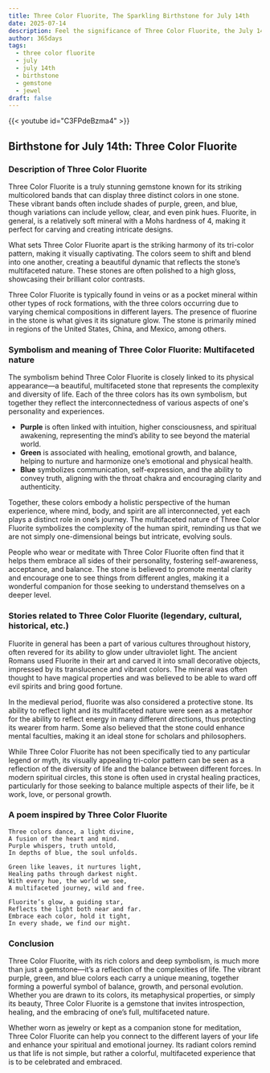 ```yaml
---
title: Three Color Fluorite, The Sparkling Birthstone for July 14th
date: 2025-07-14
description: Feel the significance of Three Color Fluorite, the July 14th birthstone symbolizing Multifaceted nature. Let its beauty and meaning brighten your day.
author: 365days
tags:
  - three color fluorite
  - july
  - july 14th
  - birthstone
  - gemstone
  - jewel
draft: false
---
```


{{< youtube id="C3FPdeBzma4" >}}

## Birthstone for July 14th: Three Color Fluorite

### Description of Three Color Fluorite

Three Color Fluorite is a truly stunning gemstone known for its striking multicolored bands that can display three distinct colors in one stone. These vibrant bands often include shades of purple, green, and blue, though variations can include yellow, clear, and even pink hues. Fluorite, in general, is a relatively soft mineral with a Mohs hardness of 4, making it perfect for carving and creating intricate designs.

What sets Three Color Fluorite apart is the striking harmony of its tri-color pattern, making it visually captivating. The colors seem to shift and blend into one another, creating a beautiful dynamic that reflects the stone’s multifaceted nature. These stones are often polished to a high gloss, showcasing their brilliant color contrasts.

Three Color Fluorite is typically found in veins or as a pocket mineral within other types of rock formations, with the three colors occurring due to varying chemical compositions in different layers. The presence of fluorine in the stone is what gives it its signature glow. The stone is primarily mined in regions of the United States, China, and Mexico, among others.

### Symbolism and meaning of Three Color Fluorite: Multifaceted nature

The symbolism behind Three Color Fluorite is closely linked to its physical appearance—a beautiful, multifaceted stone that represents the complexity and diversity of life. Each of the three colors has its own symbolism, but together they reflect the interconnectedness of various aspects of one's personality and experiences.

- **Purple** is often linked with intuition, higher consciousness, and spiritual awakening, representing the mind’s ability to see beyond the material world.
- **Green** is associated with healing, emotional growth, and balance, helping to nurture and harmonize one’s emotional and physical health.
- **Blue** symbolizes communication, self-expression, and the ability to convey truth, aligning with the throat chakra and encouraging clarity and authenticity.

Together, these colors embody a holistic perspective of the human experience, where mind, body, and spirit are all interconnected, yet each plays a distinct role in one’s journey. The multifaceted nature of Three Color Fluorite symbolizes the complexity of the human spirit, reminding us that we are not simply one-dimensional beings but intricate, evolving souls.

People who wear or meditate with Three Color Fluorite often find that it helps them embrace all sides of their personality, fostering self-awareness, acceptance, and balance. The stone is believed to promote mental clarity and encourage one to see things from different angles, making it a wonderful companion for those seeking to understand themselves on a deeper level.

### Stories related to Three Color Fluorite (legendary, cultural, historical, etc.)

Fluorite in general has been a part of various cultures throughout history, often revered for its ability to glow under ultraviolet light. The ancient Romans used Fluorite in their art and carved it into small decorative objects, impressed by its translucence and vibrant colors. The mineral was often thought to have magical properties and was believed to be able to ward off evil spirits and bring good fortune.

In the medieval period, fluorite was also considered a protective stone. Its ability to reflect light and its multifaceted nature were seen as a metaphor for the ability to reflect energy in many different directions, thus protecting its wearer from harm. Some also believed that the stone could enhance mental faculties, making it an ideal stone for scholars and philosophers.

While Three Color Fluorite has not been specifically tied to any particular legend or myth, its visually appealing tri-color pattern can be seen as a reflection of the diversity of life and the balance between different forces. In modern spiritual circles, this stone is often used in crystal healing practices, particularly for those seeking to balance multiple aspects of their life, be it work, love, or personal growth.

### A poem inspired by Three Color Fluorite

```
Three colors dance, a light divine,  
A fusion of the heart and mind.  
Purple whispers, truth untold,  
In depths of blue, the soul unfolds.

Green like leaves, it nurtures light,  
Healing paths through darkest night.  
With every hue, the world we see,  
A multifaceted journey, wild and free.

Fluorite’s glow, a guiding star,  
Reflects the light both near and far.  
Embrace each color, hold it tight,  
In every shade, we find our might.
```

### Conclusion

Three Color Fluorite, with its rich colors and deep symbolism, is much more than just a gemstone—it’s a reflection of the complexities of life. The vibrant purple, green, and blue colors each carry a unique meaning, together forming a powerful symbol of balance, growth, and personal evolution. Whether you are drawn to its colors, its metaphysical properties, or simply its beauty, Three Color Fluorite is a gemstone that invites introspection, healing, and the embracing of one’s full, multifaceted nature.

Whether worn as jewelry or kept as a companion stone for meditation, Three Color Fluorite can help you connect to the different layers of your life and enhance your spiritual and emotional journey. Its radiant colors remind us that life is not simple, but rather a colorful, multifaceted experience that is to be celebrated and embraced.